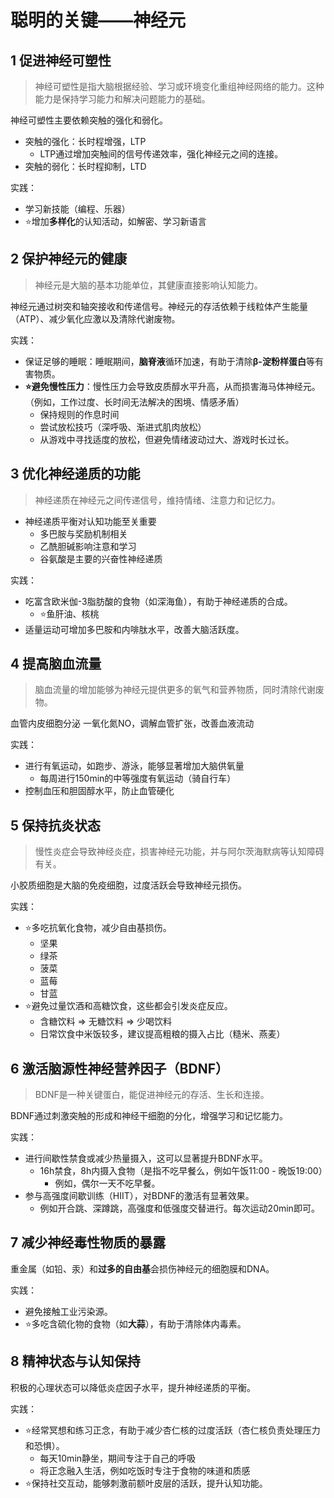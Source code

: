# 聪明的关键——神经元

## 1 促进神经可塑性

> 神经可塑性是指大脑根据经验、学习或环境变化重组神经网络的能力。这种能力是保持学习能力和解决问题能力的基础。

神经可塑性主要依赖突触的强化和弱化。

- 突触的强化：长时程增强，LTP
    - LTP通过增加突触间的信号传递效率，强化神经元之间的连接。
- 突触的弱化：长时程抑制，LTD

实践：

- 学习新技能（编程、乐器）
- ⭐增加**多样化**的认知活动，如解密、学习新语言

## 2 保护神经元的健康

> 神经元是大脑的基本功能单位，其健康直接影响认知能力。

神经元通过树突和轴突接收和传递信号。神经元的存活依赖于线粒体产生能量（ATP）、减少氧化应激以及清除代谢废物。

实践：

- 保证足够的睡眠：睡眠期间，**脑脊液**循环加速，有助于清除**β-淀粉样蛋白**等有害物质。
- **⭐避免慢性压力**：慢性压力会导致皮质醇水平升高，从而损害海马体神经元。（例如，工作过度、长时间无法解决的困境、情感矛盾）
    - 保持规则的作息时间
    - 尝试放松技巧（深呼吸、渐进式肌肉放松）
    - 从游戏中寻找适度的放松，但避免情绪波动过大、游戏时长过长。

## 3 优化神经递质的功能

> 神经递质在神经元之间传递信号，维持情绪、注意力和记忆力。

- 神经递质平衡对认知功能至关重要
    - 多巴胺与奖励机制相关
    - 乙酰胆碱影响注意和学习
    - 谷氨酸是主要的兴奋性神经递质

实践：

- 吃富含欧米伽-3脂肪酸的食物（如深海鱼），有助于神经递质的合成。
    - ⭐鱼肝油、核桃
- 适量运动可增加多巴胺和内啡肽水平，改善大脑活跃度。

## 4 提高脑血流量

> 脑血流量的增加能够为神经元提供更多的氧气和营养物质，同时清除代谢废物。

血管内皮细胞分泌 一氧化氮NO，调解血管扩张，改善血液流动

实践：

- 进行有氧运动，如跑步、游泳，能够显著增加大脑供氧量
    - 每周进行150min的中等强度有氧运动（骑自行车）
- 控制血压和胆固醇水平，防止血管硬化

## 5 保持抗炎状态

> 慢性炎症会导致神经炎症，损害神经元功能，并与阿尔茨海默病等认知障碍有关。

小胶质细胞是大脑的免疫细胞，过度活跃会导致神经元损伤。

实践：

- ⭐多吃抗氧化食物，减少自由基损伤。
    - 坚果
    - 绿茶
    - 菠菜
    - 蓝莓
    - 甘蓝
- ⭐避免过量饮酒和高糖饮食，这些都会引发炎症反应。
    - 含糖饮料 => 无糖饮料 => 少喝饮料
    - 日常饮食中米饭较多，建议提高粗粮的摄入占比（糙米、燕麦）

## 6 激活脑源性神经营养因子（BDNF）

> BDNF是一种关键蛋白，能促进神经元的存活、生长和连接。

BDNF通过刺激突触的形成和神经干细胞的分化，增强学习和记忆能力。

实践：

- 进行间歇性禁食或减少热量摄入，这可以显著提升BDNF水平。
    - 16h禁食，8h内摄入食物（是指不吃早餐么，例如午饭11:00 - 晚饭19:00）
        - 例如，偶尔一天不吃早餐。
- 参与高强度间歇训练（HIIT），对BDNF的激活有显著效果。
    - 例如开合跳、深蹲跳，高强度和低强度交替进行。每次运动20min即可。

## 7 减少神经毒性物质的暴露

重金属（如铅、汞）和**过多的自由基**会损伤神经元的细胞膜和DNA。

实践：

- 避免接触工业污染源。
- ⭐多吃含硫化物的食物（如**大蒜**），有助于清除体内毒素。

## 8 精神状态与认知保持

积极的心理状态可以降低炎症因子水平，提升神经递质的平衡。

实践：

- ⭐经常冥想和练习正念，有助于减少杏仁核的过度活跃（杏仁核负责处理压力和恐惧）。
    - 每天10min静坐，期间专注于自己的呼吸
    - 将正念融入生活，例如吃饭时专注于食物的味道和质感
- ⭐保持社交互动，能够刺激前额叶皮层的活跃，提升认知功能。